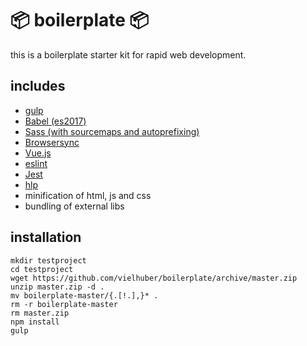 # 📦 boilerplate 📦

this is a boilerplate starter kit for rapid web development.

## includes

* [gulp](http://gulpjs.com)
* [Babel (es2017)](https://babeljs.io)
* [Sass (with sourcemaps and autoprefixing)](http://sass-lang.com)
* [Browsersync](https://www.browsersync.io)
* [Vue.js](https://vuejs.org)
* [eslint](https://eslint.org)
* [Jest](https://github.com/facebook/jest)
* [hlp](https://github.com/vielhuber/hlp)
* minification of html, js and css
* bundling of external libs

## installation

```
mkdir testproject
cd testproject
wget https://github.com/vielhuber/boilerplate/archive/master.zip
unzip master.zip -d .
mv boilerplate-master/{.[!.],}* .
rm -r boilerplate-master
rm master.zip
npm install
gulp
```